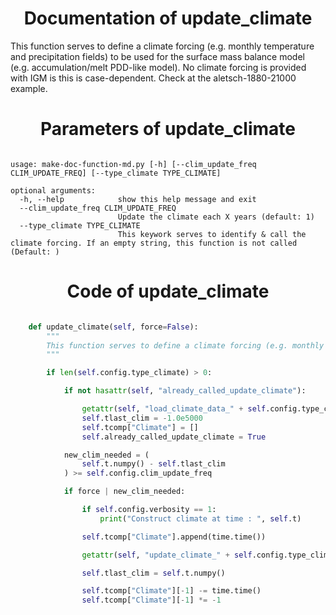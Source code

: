 

### <h1 align="center" id="title"> Documentation of update_climate </h1>



This function serves to define a climate forcing (e.g. monthly temperature and precipitation fields) to be used for the surface mass balance model (e.g. accumulation/melt PDD-like model). No climate forcing is provided with IGM is this is case-dependent. Check at the aletsch-1880-21000 example.



### <h1 align="center" id="title"> Parameters of update_climate </h1>


``` 

usage: make-doc-function-md.py [-h] [--clim_update_freq CLIM_UPDATE_FREQ] [--type_climate TYPE_CLIMATE]

optional arguments:
  -h, --help            show this help message and exit
  --clim_update_freq CLIM_UPDATE_FREQ
                        Update the climate each X years (default: 1)
  --type_climate TYPE_CLIMATE
                        This keywork serves to identify & call the climate forcing. If an empty string, this function is not called (Default: )
``` 



### <h1 align="center" id="title"> Code of update_climate </h1>


```python 

    def update_climate(self, force=False):
        """
        This function serves to define a climate forcing (e.g. monthly temperature and precipitation fields) to be used for the surface mass balance model (e.g. accumulation/melt PDD-like model). No climate forcing is provided with IGM is this is case-dependent. Check at the aletsch-1880-21000 example.
        """

        if len(self.config.type_climate) > 0:

            if not hasattr(self, "already_called_update_climate"):

                getattr(self, "load_climate_data_" + self.config.type_climate)()
                self.tlast_clim = -1.0e5000
                self.tcomp["Climate"] = []
                self.already_called_update_climate = True

            new_clim_needed = (
                self.t.numpy() - self.tlast_clim
            ) >= self.config.clim_update_freq

            if force | new_clim_needed:

                if self.config.verbosity == 1:
                    print("Construct climate at time : ", self.t)

                self.tcomp["Climate"].append(time.time())

                getattr(self, "update_climate_" + self.config.type_climate)()

                self.tlast_clim = self.t.numpy()

                self.tcomp["Climate"][-1] -= time.time()
                self.tcomp["Climate"][-1] *= -1

``` 

